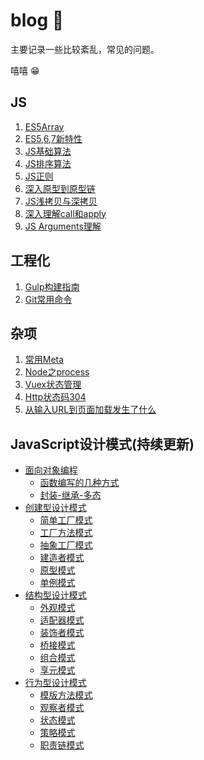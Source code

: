 # blog  🐲

主要记录一些比较紊乱，常见的问题。  
  
嘻嘻 😁

## JS
1. [ES5Array](https://github.com/bbbbbbbb888888/blog/blob/master/md/es5-array.md)  
2. [ES5,6,7新特性](https://github.com/bbbbbbbb888888/blog/blob/master/md/es5-es6-es7.md)  
3. [JS基础算法](https://github.com/bbbbbbbb888888/blog/blob/master/md/js-common-algorithm.md)  
4. [JS排序算法](https://github.com/bbbbbbbb888888/blog/blob/master/md/js-sort-algorithm.md)  
5. [JS正则](https://github.com/bbbbbbbb888888/blog/blob/master/md/regexp.md)  
6. [深入原型到原型链](https://github.com/bbbbbbbb888888/blog/blob/master/md/prototype.md)
7. [JS浅拷贝与深拷贝](https://github.com/bbbbbbbb888888/blog/blob/master/md/copy.md)
8. [深入理解call和apply](https://github.com/bbbbbbbb888888/blog/blob/master/md/call-apply.md)
9. [JS Arguments理解](https://github.com/bbbbbbbb888888/blog/blob/master/arguments.md)

## 工程化
1. [Gulp构建指南](https://github.com/bbbbbbbb888888/blog/blob/master/md/gulp.md)  
2. [Git常用命令](https://github.com/bbbbbbbb888888/blog/blob/master/md/git-shell.md)  

## 杂项
1. [常用Meta](https://github.com/bbbbbbbb888888/blog/blob/master/md/css-meta.md)  
2. [Node之process](https://github.com/bbbbbbbb888888/blog/blob/master/md/node-process.md)  
3. [Vuex状态管理](https://github.com/bbbbbbbb888888/blog/blob/master/md/vuex.md) 
4. [Http状态码304](https://github.com/bbbbbbbb888888/blog/blob/master/md/http304.md)
5. [从输入URL到页面加载发生了什么](https://github.com/bbbbbbbb888888/blog/blob/master/md/url.md)

## JavaScript设计模式(持续更新)
- <a href="javascript:;">面向对象编程</a>
    - [函数编写的几种方式](https://github.com/angelasubi/blog/blob/master/design/design1/1.js)
    - [封装-继承-多态](https://github.com/angelasubi/blog/blob/master/design/design1/2.js)
- <a href="javascript:;">创建型设计模式</a>
    - [简单工厂模式](https://github.com/angelasubi/blog/blob/master/design/design2/1.js)
    - [工厂方法模式](https://github.com/angelasubi/blog/blob/master/design/design2/2.js)
    - [抽象工厂模式](https://github.com/angelasubi/blog/blob/master/design/design2/3.js)
    - [建造者模式](https://github.com/angelasubi/blog/blob/master/design/design2/4.js)
    - [原型模式](https://github.com/angelasubi/blog/blob/master/design/design2/5.js)
    - [单例模式](https://github.com/angelasubi/blog/blob/master/design/design2/6.js)
- <a href="javascript:;">结构型设计模式</a>
    - [外观模式](https://github.com/angelasubi/blog/blob/master/design/design3/1.js)
    - [适配器模式](https://github.com/angelasubi/blog/blob/master/design/design3/2.js)
    - [装饰者模式](https://github.com/angelasubi/blog/blob/master/design/design3/3.js)
    - [桥接模式](https://github.com/angelasubi/blog/blob/master/design/design3/4.js)
    - [组合模式](https://github.com/angelasubi/blog/blob/master/design/design3/5.js)
    - [享元模式](https://github.com/angelasubi/blog/blob/master/design/design3/6.js)
- <a href="javascript:;">行为型设计模式</a>
    - [模版方法模式](https://github.com/angelasubi/blog/blob/master/design/design4/1.js)
    - [观察者模式](https://github.com/angelasubi/blog/blob/master/design/design4/2.js)
    - [状态模式](https://github.com/angelasubi/blog/blob/master/design/design4/3.js)
    - [策略模式](https://github.com/angelasubi/blog/blob/master/design/design4/4.js)
    - [职责链模式](https://github.com/angelasubi/blog/blob/master/design/design4/5.js)

